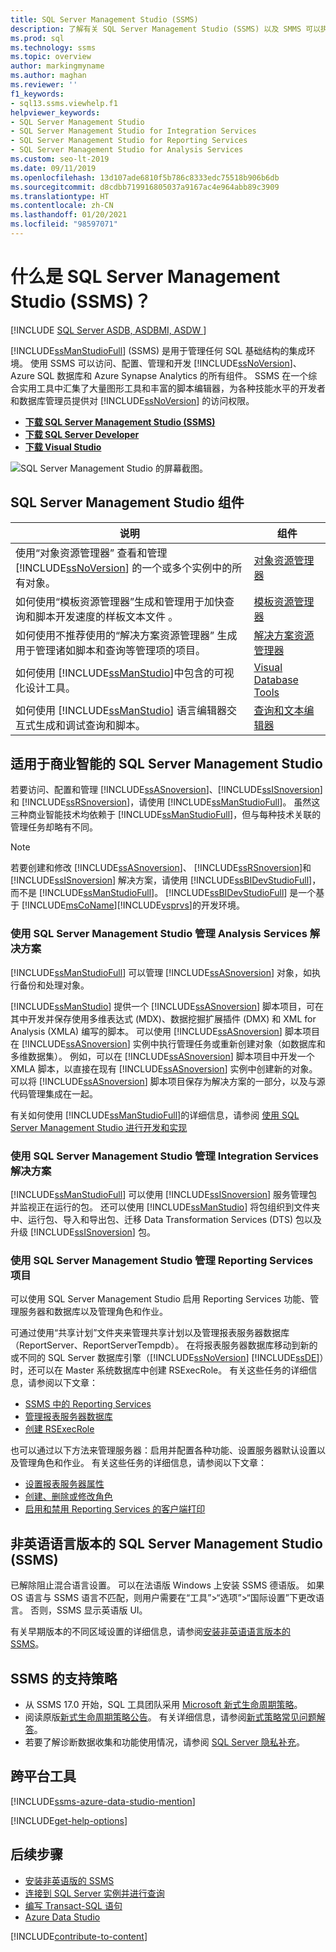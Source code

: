 ```yaml
---
title: SQL Server Management Studio (SSMS)
description: 了解有关 SQL Server Management Studio (SSMS) 以及 SMMS 可以执行的操作的详细信息，包括如何管理 Analysis Services 解决方案。
ms.prod: sql
ms.technology: ssms
ms.topic: overview
author: markingmyname
ms.author: maghan
ms.reviewer: ''
f1_keywords:
- sql13.ssms.viewhelp.f1
helpviewer_keywords:
- SQL Server Management Studio
- SQL Server Management Studio for Integration Services
- SQL Server Management Studio for Reporting Services
- SQL Server Management Studio for Analysis Services
ms.custom: seo-lt-2019
ms.date: 09/11/2019
ms.openlocfilehash: 13d107ade6810f5b786c8333edc75518b906b6db
ms.sourcegitcommit: d8cdbb719916805037a9167ac4e964abb89c3909
ms.translationtype: HT
ms.contentlocale: zh-CN
ms.lasthandoff: 01/20/2021
ms.locfileid: "98597071"
---
```

# <a name="what-is-sql-server-management-studio-ssms"></a>什么是 SQL Server Management Studio (SSMS)？

[!INCLUDE [SQL Server ASDB, ASDBMI, ASDW ](../includes/applies-to-version/sql-asdb-asdbmi-asa.md)]

[!INCLUDE[ssManStudioFull](../includes/ssmanstudiofull-md.md)] (SSMS) 是用于管理任何 SQL 基础结构的集成环境。 使用 SSMS 可以访问、配置、管理和开发 [!INCLUDE[ssNoVersion](../includes/ssnoversion-md.md)]、Azure SQL 数据库和 Azure Synapse Analytics 的所有组件。 SSMS 在一个综合实用工具中汇集了大量图形工具和丰富的脚本编辑器，为各种技能水平的开发者和数据库管理员提供对 [!INCLUDE[ssNoVersion](../includes/ssnoversion-md.md)] 的访问权限。

- [**下载 SQL Server Management Studio (SSMS)**](download-sql-server-management-studio-ssms.md)
- [**下载 SQL Server Developer**](https://my.visualstudio.com/Downloads?q=SQL%20Server%20Developer)
- [**下载 Visual Studio**](https://www.visualstudio.com/downloads/)

![SQL Server Management Studio 的屏幕截图。](media/sql-server-management-studio-ssms/ssms.png)

## <a name="sql-server-management-studio-components"></a>SQL Server Management Studio 组件  
  
|说明|组件|  
|---------------|---------|  
|使用“对象资源管理器”  查看和管理 [!INCLUDE[ssNoVersion](../includes/ssnoversion-md.md)] 的一个或多个实例中的所有对象。|[对象资源管理器](../ssms/object/object-explorer.md)|  
|如何使用“模板资源管理器”生成和管理用于加快查询和脚本开发速度的样板文本文件  。|[模板资源管理器](../ssms/template/template-explorer.md)|  
|如何使用不推荐使用的“解决方案资源管理器”  生成用于管理诸如脚本和查询等管理项的项目。|[解决方案资源管理器](../ssms/solution/solution-explorer.md)|  
|如何使用 [!INCLUDE[ssManStudio](../includes/ssmanstudio-md.md)]中包含的可视化设计工具。|[Visual Database Tools](../ssms/visual-db-tools/visual-database-tools.md)|  
|如何使用 [!INCLUDE[ssManStudio](../includes/ssmanstudio-md.md)] 语言编辑器交互式生成和调试查询和脚本。|[查询和文本编辑器](./f1-help/database-engine-query-editor-sql-server-management-studio.md)

## <a name="sql-server-management-studio-for-business-intelligence"></a>适用于商业智能的 SQL Server Management Studio

若要访问、配置和管理 [!INCLUDE[ssASnoversion](../includes/ssasnoversion_md.md)]、[!INCLUDE[ssISnoversion](../includes/ssisnoversion-md.md)] 和 [!INCLUDE[ssRSnoversion](../includes/ssrsnoversion-md.md)]，请使用 [!INCLUDE[ssManStudioFull](../includes/ssmanstudiofull-md.md)]。 虽然这三种商业智能技术均依赖于 [!INCLUDE[ssManStudioFull](../includes/ssmanstudiofull-md.md)]，但与每种技术关联的管理任务却略有不同。

> [!NOTE]
> 若要创建和修改 [!INCLUDE[ssASnoversion](../includes/ssasnoversion_md.md)]、 [!INCLUDE[ssRSnoversion](../includes/ssrsnoversion-md.md)]和 [!INCLUDE[ssISnoversion](../includes/ssisnoversion-md.md)] 解决方案，请使用 [!INCLUDE[ssBIDevStudioFull](../includes/ssbidevstudiofull_md.md)]，而不是 [!INCLUDE[ssManStudioFull](../includes/ssmanstudiofull-md.md)]。 [!INCLUDE[ssBIDevStudioFull](../includes/ssbidevstudiofull_md.md)] 是一个基于 [!INCLUDE[msCoName](../includes/msconame_md.md)][!INCLUDE[vsprvs](../includes/vsprvs-md.md)]的开发环境。

### <a name="managing-analysis-services-solutions-using-sql-server-management-studio"></a>使用 SQL Server Management Studio 管理 Analysis Services 解决方案

[!INCLUDE[ssManStudioFull](../includes/ssmanstudiofull-md.md)] 可以管理 [!INCLUDE[ssASnoversion](../includes/ssasnoversion_md.md)] 对象，如执行备份和处理对象。

[!INCLUDE[ssManStudio](../includes/ssmanstudio-md.md)] 提供一个 [!INCLUDE[ssASnoversion](../includes/ssasnoversion_md.md)] 脚本项目，可在其中开发并保存使用多维表达式 (MDX)、数据挖掘扩展插件 (DMX) 和 XML for Analysis (XMLA) 编写的脚本。 可以使用 [!INCLUDE[ssASnoversion](../includes/ssasnoversion_md.md)] 脚本项目在 [!INCLUDE[ssASnoversion](../includes/ssasnoversion_md.md)] 实例中执行管理任务或重新创建对象（如数据库和多维数据集）。 例如，可以在 [!INCLUDE[ssASnoversion](../includes/ssasnoversion_md.md)] 脚本项目中开发一个 XMLA 脚本，以直接在现有 [!INCLUDE[ssASnoversion](../includes/ssasnoversion_md.md)] 实例中创建新的对象。 可以将 [!INCLUDE[ssASnoversion](../includes/ssasnoversion_md.md)] 脚本项目保存为解决方案的一部分，以及与源代码管理集成在一起。
  
有关如何使用 [!INCLUDE[ssManStudioFull](../includes/ssmanstudiofull-md.md)]的详细信息，请参阅 [使用 SQL Server Management Studio 进行开发和实现](/analysis-services/instances/analysis-services-scripts-project-in-sql-server-management-studio)
  
### <a name="managing-integration-services-solutions-using-sql-server-management-studio"></a>使用 SQL Server Management Studio 管理 Integration Services 解决方案

[!INCLUDE[ssManStudioFull](../includes/ssmanstudiofull-md.md)] 可以使用 [!INCLUDE[ssISnoversion](../includes/ssisnoversion-md.md)] 服务管理包并监视正在运行的包。 还可以使用 [!INCLUDE[ssManStudio](../includes/ssmanstudio-md.md)] 将包组织到文件夹中、运行包、导入和导出包、迁移 Data Transformation Services (DTS) 包以及升级 [!INCLUDE[ssISnoversion](../includes/ssisnoversion-md.md)] 包。

### <a name="managing-reporting-services-projects-using-sql-server-management-studio"></a>使用 SQL Server Management Studio 管理 Reporting Services 项目

可以使用 SQL Server Management Studio 启用 Reporting Services 功能、管理服务器和数据库以及管理角色和作业。

可通过使用“共享计划”文件夹来管理共享计划以及管理报表服务器数据库（ReportServer、ReportServerTempdb）。 在将报表服务器数据库移动到新的或不同的 SQL Server 数据库引擎（[!INCLUDE[ssNoVersion](../includes/ssnoversion-md.md)] [!INCLUDE[ssDE](../includes/ssde_md.md)]）时，还可以在 Master 系统数据库中创建 RSExecRole。 有关这些任务的详细信息，请参阅以下文章：  

- [SSMS 中的 Reporting Services](../reporting-services/tools/reporting-services-in-sql-server-management-studio-ssrs.md)
- [管理报表服务器数据库](../reporting-services/report-server/administer-a-report-server-database-ssrs-native-mode.md)
- [创建 RSExecRole](../reporting-services/security/create-the-rsexecrole.md)

也可以通过以下方法来管理服务器：启用并配置各种功能、设置服务器默认设置以及管理角色和作业。 有关这些任务的详细信息，请参阅以下文章：

- [设置报表服务器属性](../reporting-services/tools/set-report-server-properties-management-studio.md)
- [创建、删除或修改角色](../reporting-services/security/role-definitions-create-delete-or-modify.md)
- [启用和禁用 Reporting Services 的客户端打印](../reporting-services/report-server/enable-and-disable-client-side-printing-for-reporting-services.md)

## <a name="non-english-language-versions-of-sql-server-management-studio-ssms"></a>非英语语言版本的 SQL Server Management Studio (SSMS)

已解除阻止混合语言设置。 可以在法语版 Windows 上安装 SSMS 德语版。 如果 OS 语言与 SSMS 语言不匹配，则用户需要在“工具”>“选项”>“国际设置”下更改语言。 否则，SSMS 显示英语版 UI。

有关早期版本的不同区域设置的详细信息，请参阅[安装非英语语言版本的 SSMS](install-other-languages.md)。

## <a name="support-policy-for-ssms"></a>SSMS 的支持策略

- 从 SSMS 17.0 开始，SQL 工具团队采用 [Microsoft 新式生命周期策略](https://support.microsoft.com/help/30881/modern-lifecycle-policy)。
- 阅读原版[新式生命周期策略公告](https://support.microsoft.com/help/447912/announcing-microsoft-modern-lifecycle-policy)。 有关详细信息，请参阅[新式策略常见问题解答](https://support.microsoft.com/help/30882/modern-lifecycle-policy-faq)。
- 若要了解诊断数据收集和功能使用情况，请参阅 [SQL Server 隐私补充](../sql-server/sql-server-privacy.md)。

## <a name="cross-platform-tool"></a>跨平台工具

[!INCLUDE[ssms-azure-data-studio-mention](../includes/ssms-azure-data-studio-mention.md)]

[!INCLUDE[get-help-options](../includes/paragraph-content/get-help-options.md)]

## <a name="next-steps"></a>后续步骤

- [安装非英语版的 SSMS](install-other-languages.md)
- [连接到 SQL Server 实例并进行查询](./quickstarts/ssms-connect-query-sql-server.md)
- [编写 Transact-SQL 语句](../t-sql/tutorial-writing-transact-sql-statements.md)
- [Azure Data Studio](../azure-data-studio/what-is-azure-data-studio.md)

[!INCLUDE[contribute-to-content](../includes/paragraph-content/contribute-to-content.md)]